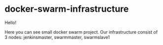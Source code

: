 # docker-swarm-infrastructure

Hello!

Here you can see small docker swarm project. Our infrastructure consist of 3 nodes: jenkinsmaster, swarmmaster, swarmslave1
